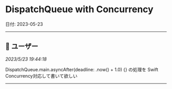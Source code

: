 # DispatchQueue with Concurrency

日付: 2023-05-23

---

## 👤 ユーザー
*2023/5/23 19:44:18*

DispatchQueue.main.asyncAfter(deadline: .now() + 1.0) {} の処理を Swift Concurrency対応して書いて欲しい

---
